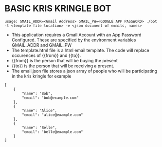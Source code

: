 # BASIC KRIS KRINGLE BOT

```
usage: GMAIL_ADDR=<Gmail Address> GMAIL_PW=<GOOGLE APP PASSWORD> ./bot -t <template file location> -e <json document of emails, names>
```
* This application requires a Gmail Account with an App Password Configured. These are specified by the environment variables GMAIL_ADDR and GMAIL_PW
* The template.html file is a html email template. The code will replace occurences of {{from}} and {{to}}. 
* {{from}} is the person that will be buying the present
* {{to}} is the person that will be receiving a present.
* The email.json file stores a json array of people who will be participating in the kris kringle for example
```
[
    {
        "name": "Bob",
        "email": "bob@example.com"
    },
    {
        "name": "Alice",
        "email": "alice@example.com"
    },
    {
        "name": "Belle",
        "email": "belle@example.com"
    }
]
```
